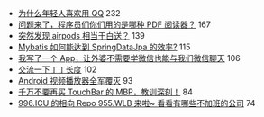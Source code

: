 - [为什么年轻人喜欢用 QQ](https://www.v2ex.com/t/549337) 232
- [问题来了，程序员们你们用的是哪种 PDF 阅读器？](https://www.v2ex.com/t/549362) 167
- [突然发现 airpods 相当于白送？](https://www.v2ex.com/t/549377) 139
- [Mybatis 如何能达到 SpringDataJpa 的效率?](https://www.v2ex.com/t/549518) 115
- [我写了一个 App，让外婆不需要学微信也能与我们微信聊天](https://www.v2ex.com/t/549458) 106
- [交流一下丁丁长度](https://www.v2ex.com/t/549590) 102
- [Android 视频播放器全军覆灭](https://www.v2ex.com/t/549434) 93
- [千万不要再买 TouchBar 的 MBP，教训深刻！](https://www.v2ex.com/t/549504) 84
- [996.ICU 的相向 Repo 955.WLB 来啦~ 看看有哪些不加班的公司](https://www.v2ex.com/t/549360) 74